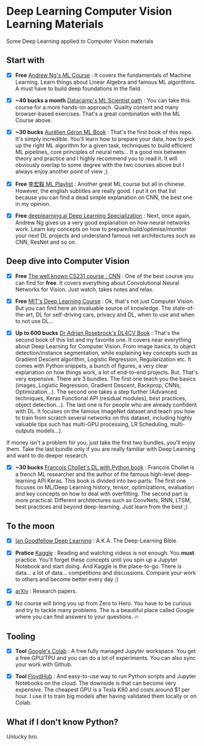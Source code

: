 # Deep Learning Computer Vision Learning Materials
Some Deep Learning applied to Computer Vision materials

## Start with
- [x] **Free** [Andrew Ng's ML Course](https://www.coursera.org/learn/machine-learning) : It covers the fundamentals of Machine Learning. Learn things about Linear Algebra and famous ML algorithms. A must have to build deep foundations in the field.

- [x] **~40 bucks a month** [Datacamp's ML Scientist path](https://www.datacamp.com/tracks/machine-learning-scientist-with-python) : You can take this course for a more hands-on approach. Quality content and many browser-based exercises. That's a great combination with the ML Course above.

- [x] **~30 bucks** [Aurélien Géron ML Book](https://www.amazon.fr/dp/B07XGF2G87) : That's the first book of this repo. It's simply incredible. You'll learn how to prepare your data, how to pick up the right ML algorithm for a given task, techniques to build efficient ML pipelines, core principles of neural nets... It a good mix between theory and practice and I highly recommend you to read it. It will obviously overlap to some degree with the two courses above but I always enjoy another point of view ;)

- [x] **Free** [李宏毅 ML Playlist](https://www.youtube.com/watch?v=CXgbekl66jc&list=PLJV_el3uVTsPy9oCRY30oBPNLCo89yu49) : Another great ML course but all in chinese. However, the english subtitles are really good. I put it on that list because you can find a dead simple explanation on CNN, the best one in my opinion.

- [x] **Free** [deeplearning.ai Deep Learning Specialization](https://www.coursera.org/specializations/deep-learning) : Next, once again, Andrew Ng gives us a very good explanation on how neural networks work. Learn key concepts on how to prepare/build/optimise/monitor your next DL projects and understand famous net architectures such as CNN, ResNet and so on.

## Deep dive into Computer Vision

- [x] **Free** [The well known CS231 course : CNN](http://cs231n.stanford.edu/) : One of the best course you can find for **free**. It covers everything about Convolutional Neural Networks for Vision. Just watch, takes notes and relax.

- [x] **Free** [MIT's Deep Learning Course](https://deeplearning.mit.edu/) : Ok, that's not just Computer Vision. But you can find here an invaluable source of knowledge. The state-of-the-art, DL for self-driving cars, privacy and DL, when to use and when to not use DL... 

- [x] **Up to 600 bucks** [Dr Adrian Rosebrock's DL4CV Book](https://www.pyimagesearch.com/deep-learning-computer-vision-python-book/) : That's the second book of this list and my favorite one. It covers near everything about Deep Learning for Computer Vision. From image basics, to object detection/instance segmentation, while explaining key concepts such as Gradient Descent algorithm, Logistic Regression, Regularization etc. It comes with Python snippets, a bunch of figures, a very clear explanation on how things work, a lot of end-to-end projects. But. That's very expensive. There are 3 bundles. The first one teach you the basics (images, Logistic Regression, Gradient Descent, Backprop, CNNs, Optimization...). The second one takes a step further (Advanced techniques, Keras Functional API (residual modules), best practices, object detection...). The last one is for people who are already confident with DL. It focuses on the famous ImageNet dataset and teach you how to train from scratch several networks on this dataset, including highly valuable tips such has multi-GPU processing, LR Scheduling, multi-outputs models...). 

If money isn't a problem for you, just take the first two bundles, you'll enjoy them. Take the last bundle only if you are really familiar with Deep Learning and want to do deeper research.

- [x] **~30 bucks** [François Chollet's DL with Python book](https://www.manning.com/books/deep-learning-with-python) : François Chollet is a french ML researcher and the author of the famous high-level deep-learning API Keras. This book is divided into two parts: The first one focuses on ML/Deep Learning history, tensor, optimizations, evaluation and key concepts on how to deal with overfitting. The second part is more practical: Different architectures such as ConvNets, RNN, LTSM, best practices and beyond deep-learning. Just learn from the best ;)

## To the moon

- [x] [Ian Goodfellow Deep Learning](https://www.deeplearningbook.org/) : A.K.A. The Deep-Learning Bible.

- [x] **Pratice** [Kaggle](https://www.kaggle.com/) : Reading and watching videos is not enough. You **must** practice. You'll forget these concepts until you spin up a Jupyter Notebook and start doing. And Kaggle is the place-to-go. There is data... a lot of data... competitions and discussions. Compare your work to others and become better every day ;)

- [x] [arXiv](https://arxiv.org/) : Research papers.

- [x] No course will bring you up from Zero to Hero. You have to be curious and try to tackle many problems. The is a beautiful place called Google where you can find answers to your questions. :fire:

## Tooling

- [x] **Tool** [Google's Colab](https://colab.research.google.com/) : A free fully managed Jupyter workspace. You get a free GPU/TPU and you can do a lot of experiments. You can also sync your work with Github.

- [x] **Tool** [FloydHub](https://www.floydhub.com/) : And easy-to-use way to run Python scripts and Jupyter Notebooks on the cloud. The downside is that can become very expensive. The cheapest GPU is a Tesla K80 and costs around $1 per hour. I use it to train big models after having validated them locally or on Colab.

## What if I don't know Python?

Unlucky bro.
